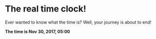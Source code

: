 # The real time clock!

Ever wanted to know what the time is? Well, your journey is about to end!

**The time is Nov 30, 2017, 05:00**